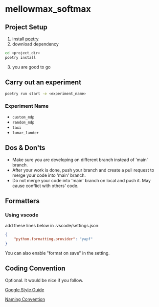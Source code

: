 # mellowmax_softmax

## Project Setup

1. install [poetry](https://python-poetry.org/docs/#osx--linux--bashonwindows-install-instructions)
2. download dependency
```bash
cd <project_dir>
poetry install
```
3. you are good to go

## Carry out an experiment

```bash
poetry run start -e <experiment_name>
```
### Experiment Name
- `custom_mdp`
- `random_mdp`
- `taxi`
- `lunar_lander`

## Dos & Don'ts
- Make sure you are developing on different branch instead of 'main' branch.
- After your work is done, push your branch and create a pull request to merge your code into 'main' branch.
- Do not merge your code into 'main' branch on local and push it. May cause conflict with others' code.

## Formatters

### Using vscode

add these lines below in .vscode/settings.json

```json
{
    "python.formatting.provider": "yapf"
}
```

You can also enable "format on save" in the setting.

## Coding Convention
Optional. It would be nice if you follow.

[Google Style Guide](https://google.github.io/styleguide/pyguide.html)

[Naming Convention](https://google.github.io/styleguide/pyguide.html#s3.16-naming)
